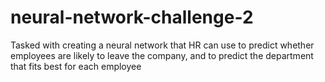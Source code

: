 # neural-network-challenge-2
Tasked with creating a neural network that HR can use to predict whether employees are likely to leave the company, and to predict the department that fits best for each employee
 
 
